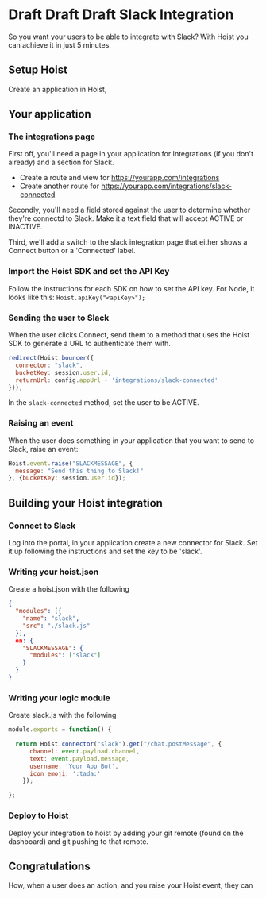 # Draft Draft Draft Slack Integration

So you want your users to be able to integrate with Slack? With Hoist you can achieve it in just 5 minutes. 

## Setup Hoist

Create an application in Hoist, 

## Your application

### The integrations page

First off, you'll need a page in your application for Integrations (if you don't already) and a section for Slack. 

- Create a route and view for https://yourapp.com/integrations
- Create another route for https://yourapp.com/integrations/slack-connected

Secondly, you'll need a field stored against the user to determine whether they're connectd to Slack. Make it a text field that will accept ACTIVE or INACTIVE. 

Third, we'll add a switch to the slack integration page that either shows a Connect button or a 'Connected' label. 

### Import the Hoist SDK and set the API Key

Follow the instructions for each SDK on how to set the API key. For Node, it looks like this: `Hoist.apiKey("<apiKey>");`

### Sending the user to Slack

When the user clicks Connect, send them to a method that uses the Hoist SDK to generate a URL to authenticate them with. 

```js
redirect(Hoist.bouncer({
  connector: "slack", 
  bucketKey: session.user.id,
  returnUrl: config.appUrl + 'integrations/slack-connected'
}));
```

In the `slack-connected` method, set the user to be ACTIVE. 

### Raising an event

When the user does something in your application that you want to send to Slack, raise an event:

```js
Hoist.event.raise("SLACKMESSAGE", {
  message: "Send this thing to Slack!"
}, {bucketKey: session.user.id});
```

## Building your Hoist integration

### Connect to Slack

Log into the portal, in your application create a new connector for Slack. Set it up following the instructions and set the key to be 'slack'. 

### Writing your hoist.json

Create a hoist.json with the following 

```json
{
  "modules": [{
    "name": "slack",
    "src": "./slack.js"
  }],
  on: {
    "SLACKMESSAGE": {
      "modules": ["slack"]
    }
  }
}
```

### Writing your logic module

Create slack.js with the following 

```js
module.exports = function() {

  return Hoist.connector("slack").get("/chat.postMessage", {
      channel: event.payload.channel,
      text: event.payload.message,
      username: 'Your App Bot',
      icon_emoji: ':tada:'
    });

};
```

### Deploy to Hoist

Deploy your integration to hoist by adding your git remote (found on the dashboard) and git pushing to that remote. 

## Congratulations

How, when a user does an action, and you raise your Hoist event, they can 

